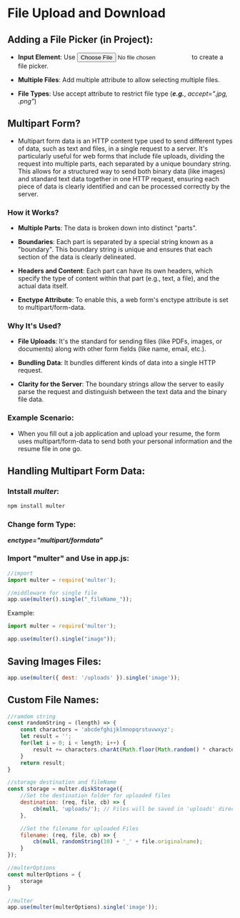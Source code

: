 # File Upload and Download

## Adding a File Picker (in Project):

* **Input Element**: Use <input type="file"> to create a file picker.

* **Multiple Files**: Add multiple attribute to allow selecting multiple files.

* **File Types**:  Use accept attribute to restrict file type (***e.g.***, *accept=".jpg, .png"*)


## Multipart Form?
* Multipart form data is an HTTP content type used to send different types of data, such as text and files, in a single request to a server. It's particularly useful for web forms that include file uploads, dividing the request into multiple parts, each separated by a unique boundary string. This allows for a structured way to send both binary data (like images) and standard text data together in one HTTP request, ensuring each piece of data is clearly identified and can be processed correctly by the server. 

### How it Works?

* **Multiple Parts**: The data is broken down into distinct "parts". 

* **Boundaries**: Each part is separated by a special string known as a "boundary". This boundary string is unique and ensures that each section of the data is clearly delineated. 

* **Headers and Content**: Each part can have its own headers, which specify the type of content within that part (e.g., text, a file), and the actual data itself. 

* **Enctype Attribute**: To enable this, a web form's enctype attribute is set to multipart/form-data. 

### Why It's Used?

* **File Uploads**: It's the standard for sending files (like PDFs, images, or documents) along with other form fields (like name, email, etc.).

* **Bundling Data**: It bundles different kinds of data into a single HTTP request.

* **Clarity for the Server**: The boundary strings allow the server to easily parse the request and distinguish between the text data and the binary file data.

### Example Scenario:
* When you fill out a job application and upload your resume, the form uses multipart/form-data to send both your personal information and the resume file in one go. 


## Handling Multipart Form Data:

### Intstall *multer*:
```bash
npm install multer
```

### Change form Type:
***enctype="multipart/formdata"***

<form action="_URL_" method="POST" enctype="multipart/formdata">


### Import "multer" and Use in app.js:

```js
//import
import multer = require('multer');

//middleware for single file
app.use(multer().single("_fileName_"));
```

Example:
```js
import multer = require('multer');

app.use(multer().single("image"));
```


## Saving Images Files:

```js
app.use(multer({ dest: '/uploads' }).single('image'));
```

## Custom File Names:

```js
//ramdom string
const randomString = (length) => {
    const charactors = 'abcdefghijklmnopqrstuvwxyz';
    let result = '';
    for(let i = 0; i < length; i++) {
        result += charactors.charAt(Math.floor(Math.random() * charactors.length));
    }
    return result;
}

//storage destination and fileName
const storage = multer.diskStorage({
    //Set the destination folder for uploaded files
    destination: (req, file, cb) => {
        cb(null, 'uploads/'); // Files will be saved in 'uploads' directory
    },

    //Set the filename for uploaded Files
    filename: (req, file, cb) => {
        cb(null, randomString(10) + '_' + file.originalname);
    }
});

//multerOptions
const multerOptions = {
    storage
}

//multer
app.use(multer(multerOptions).single('image'));
```